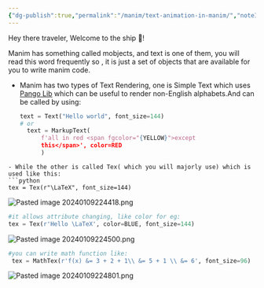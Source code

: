```yaml
---
{"dg-publish":true,"permalink":"/manim/text-animation-in-manim/","noteIcon":""}
---
```



Hey there traveler, Welcome to the ship 🍻!

Manim has something called mobjects, and text is one of them, you will read this word frequently so , it is just a set of objects that are available for you to write manim code.

- Manim has two types of Text Rendering, one is Simple Text which uses [Pango Lib](https://pango.gnome.org/) which can be useful to render non-English alphabets.And can be called by using:
  ```python
  text = Text("Hello world", font_size=144)
  # or 
    text = MarkupText(
		f'all in red <span fgcolor="{YELLOW}">except 
	    this</span>', color=RED
        )
```
- While the other is called Tex( which you will majorly use) which is used like this:
```python
tex = Tex(r"\LaTeX", font_size=144)
```
![Pasted image 20240109224418.png](/img/user/Manim/Pasted%20image%2020240109224418.png)
```python
#it allows attribute changing, like color for eg:
tex = Tex(r'Hello \LaTeX', color=BLUE, font_size=144)
```
![Pasted image 20240109224500.png](/img/user/Manim/Pasted%20image%2020240109224500.png)
```python
#you can write math function like:
 tex = MathTex(r'f(x) &= 3 + 2 + 1\\ &= 5 + 1 \\ &= 6', font_size=96)
```
![Pasted image 20240109224801.png](/img/user/Manim/Pasted%20image%2020240109224801.png)

